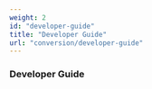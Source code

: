 ```yaml
---
weight: 2
id: "developer-guide"
title: "Developer Guide"
url: "conversion/developer-guide"
---
```


### Developer Guide ###



